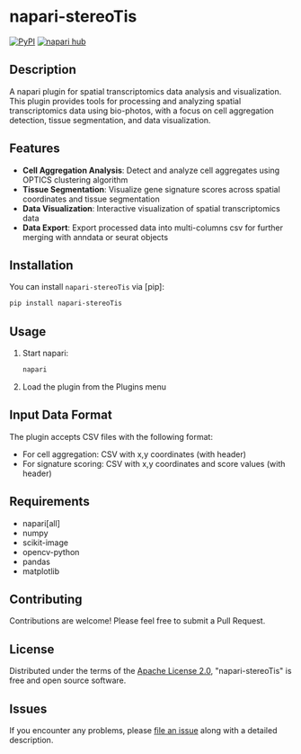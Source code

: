 # napari-stereoTis

[![PyPI](https://img.shields.io/pypi/v/napari-stereoTis.svg?color=green)](https://pypi.org/project/napari-stereoTis)
[![napari hub](https://img.shields.io/endpoint?url=https://api.napari-hub.org/shields/napari-stereoTis)](https://napari-hub.org/plugins/napari-stereoTis)

## Description

A napari plugin for spatial transcriptomics data analysis and visualization. This plugin provides tools for processing and analyzing spatial transcriptomics data using bio-photos, with a focus on cell aggregation detection, tissue segmentation, and data visualization.

## Features

- **Cell Aggregation Analysis**: Detect and analyze cell aggregates using OPTICS clustering algorithm
- **Tissue Segmentation**: Visualize gene signature scores across spatial coordinates and tissue segmentation
- **Data Visualization**: Interactive visualization of spatial transcriptomics data
- **Data Export**: Export processed data into multi-columns csv for further merging with anndata or seurat objects

## Installation

You can install `napari-stereoTis` via [pip]:

```bash
pip install napari-stereoTis
```

## Usage

1. Start napari:
   ```bash
   napari
   ```

2. Load the plugin from the Plugins menu


## Input Data Format

The plugin accepts CSV files with the following format:
- For cell aggregation: CSV with x,y coordinates (with header)
- For signature scoring: CSV with x,y coordinates and score values (with header)

## Requirements

- napari[all]
- numpy
- scikit-image
- opencv-python
- pandas
- matplotlib

## Contributing

Contributions are welcome! Please feel free to submit a Pull Request.

## License

Distributed under the terms of the [Apache License 2.0],
"napari-stereoTis" is free and open source software.

## Issues

If you encounter any problems, please [file an issue] along with a detailed description.

[napari]: https://github.com/napari/napari
[Apache License 2.0]: https://www.apache.org/licenses/LICENSE-2.0
[file an issue]: https://github.com/secretloong/napari-stereoTis/issues